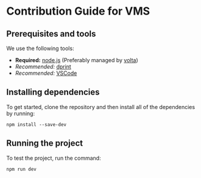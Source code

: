 # Contribution Guide for VMS

## Prerequisites and tools

We use the following tools:

- **Required:** [node.js](https://nodejs.org/en/download/prebuilt-installer) (Preferably managed by [volta](https://docs.volta.sh/guide/getting-started))
- _Recommended:_ [dprint](https://dprint.dev/install/)
- _Recommended:_ [VSCode](https://code.visualstudio.com/Download)

## Installing dependencies

To get started, clone the repository and then install all of the dependencies by running:

```shell
npm install --save-dev
```

## Running the project

To test the project, run the command:

```shell
npm run dev
```
